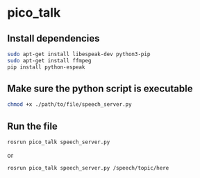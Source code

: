 # pico_talk

## Install dependencies

```bash
sudo apt-get install libespeak-dev python3-pip
sudo apt-get install ffmpeg
pip install python-espeak
```

## Make sure the python script is executable

```bash
chmod +x ./path/to/file/speech_server.py
```

## Run the file

```bash
rosrun pico_talk speech_server.py
```

or

```bash
rosrun pico_talk speech_server.py /speech/topic/here
```
